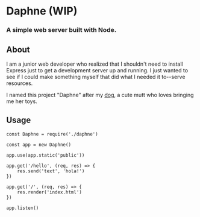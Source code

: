 # Daphne (WIP)

### A simple web server built with Node.

## About

I am a junior web developer who realized that I shouldn't need to install Express just to 
get a development server up and running. I just wanted to see if I could make something 
myself that did what I needed it to--serve resources.

I named this project "Daphne" after my [dog](http://res.cloudinary.com/ddy54k4ks/image/upload/v1488487770/daphne/daph.jpg), a cute mutt who loves bringing me her toys.

## Usage

```
const Daphne = require('./daphne')

const app = new Daphne()

app.use(app.static('public'))

app.get('/hello', (req, res) => {
    res.send('text', 'hola!')
})

app.get('/', (req, res) => {
    res.render('index.html')
})

app.listen()
```
